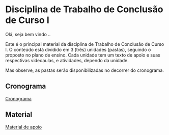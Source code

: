 # Disciplina de Trabalho de Conclusão de Curso I

Olá, seja bem vindo ..

Este é o principal material da disciplina de Trabalho de Conclusão de Curso I. O conteúdo está dividido em 3 (três) unidades (pastas), seguindo o proposto no plano de ensino. Cada unidade tem um texto de apoio e suas respectivas videoaulas, e atividades, dependo da unidade.

Mas observe, as pastas serão disponibilizadas no decorrer do cronograma.

## Cronograma

[Cronograma](cronograma.md "Cronograma")  

## Material
 
[Material de apoio](/Material "Material de Apoio")
